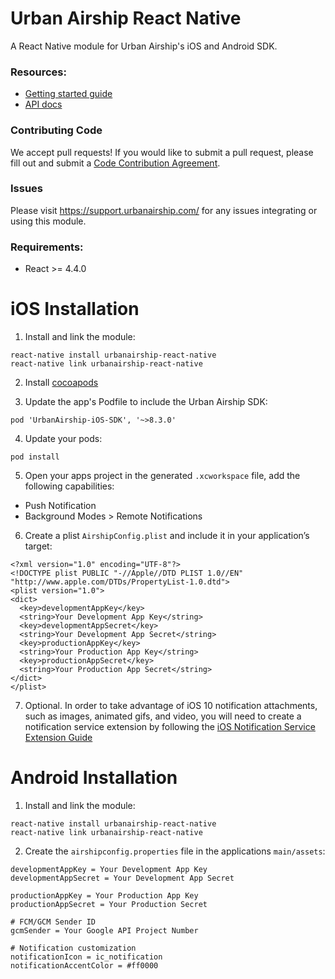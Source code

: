 # Urban Airship React Native

A React Native module for Urban Airship's iOS and Android SDK.

### Resources:

* [Getting started guide](http://docs.urbanairship.com/platform/react-native/)
* [API docs](http://docs.urbanairship.com/reference/libraries/react-native/latest/index.html)

### Contributing Code

We accept pull requests! If you would like to submit a pull request, please fill out and submit a
[Code Contribution Agreement](https://docs.urbanairship.com/contribution-agreement/).

### Issues

Please visit https://support.urbanairship.com/ for any issues integrating or using this module.

### Requirements:
 - React >= 4.4.0

# iOS Installation

1) Install and link the module:
```
react-native install urbanairship-react-native
react-native link urbanairship-react-native
```

2) Install [cocoapods](https://guides.cocoapods.org/using/getting-started.html)

3) Update the app's Podfile to include the Urban Airship SDK:
```
pod 'UrbanAirship-iOS-SDK', '~>8.3.0'
```

4) Update your pods:
```
pod install
```

5) Open your apps project in the generated `.xcworkspace` file, add the following
capabilities:
  - Push Notification
  - Background Modes > Remote Notifications

6) Create a plist `AirshipConfig.plist` and include it in your application’s target:
```
<?xml version="1.0" encoding="UTF-8"?>
<!DOCTYPE plist PUBLIC "-//Apple//DTD PLIST 1.0//EN" "http://www.apple.com/DTDs/PropertyList-1.0.dtd">
<plist version="1.0">
<dict>
  <key>developmentAppKey</key>
  <string>Your Development App Key</string>
  <key>developmentAppSecret</key>
  <string>Your Development App Secret</string>
  <key>productionAppKey</key>
  <string>Your Production App Key</string>
  <key>productionAppSecret</key>
  <string>Your Production App Secret</string>
</dict>
</plist>
```

7) Optional. In order to take advantage of iOS 10 notification attachments, such as images, animated gifs, and
video, you will need to create a notification service extension by following the [iOS Notification Service Extension Guide](https://docs.urbanairship.com/platform/reference/ios-extension/#cocoapods)

# Android Installation

1) Install and link the module:
```
react-native install urbanairship-react-native
react-native link urbanairship-react-native
```

2) Create the `airshipconfig.properties` file in the applications `main/assets`:
```
developmentAppKey = Your Development App Key
developmentAppSecret = Your Development App Secret

productionAppKey = Your Production App Key
productionAppSecret = Your Production Secret

# FCM/GCM Sender ID
gcmSender = Your Google API Project Number

# Notification customization
notificationIcon = ic_notification
notificationAccentColor = #ff0000
```
